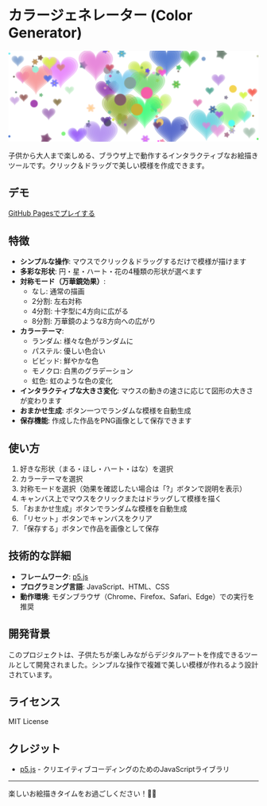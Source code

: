 # カラージェネレーター (Color Generator)

![カラージェネレーター](screenshot.png)

子供から大人まで楽しめる、ブラウザ上で動作するインタラクティブなお絵描きツールです。クリック＆ドラッグで美しい模様を作成できます。

## デモ

[GitHub Pagesでプレイする](https://hiroe28.github.io/002_colorgenerator/)

## 特徴

- **シンプルな操作**: マウスでクリック＆ドラッグするだけで模様が描けます
- **多彩な形状**: 円・星・ハート・花の4種類の形状が選べます
- **対称モード（万華鏡効果）**: 
  - なし: 通常の描画
  - 2分割: 左右対称
  - 4分割: 十字型に4方向に広がる
  - 8分割: 万華鏡のような8方向への広がり
- **カラーテーマ**: 
  - ランダム: 様々な色がランダムに
  - パステル: 優しい色合い
  - ビビッド: 鮮やかな色
  - モノクロ: 白黒のグラデーション
  - 虹色: 虹のような色の変化
- **インタラクティブな大きさ変化**: マウスの動きの速さに応じて図形の大きさが変わります
- **おまかせ生成**: ボタン一つでランダムな模様を自動生成
- **保存機能**: 作成した作品をPNG画像として保存できます

## 使い方

1. 好きな形状（まる・ほし・ハート・はな）を選択
2. カラーテーマを選択
3. 対称モードを選択（効果を確認したい場合は「?」ボタンで説明を表示）
4. キャンバス上でマウスをクリックまたはドラッグして模様を描く
5. 「おまかせ生成」ボタンでランダムな模様を自動生成
6. 「リセット」ボタンでキャンバスをクリア
7. 「保存する」ボタンで作品を画像として保存

## 技術的な詳細

- **フレームワーク**: [p5.js](https://p5js.org/)
- **プログラミング言語**: JavaScript、HTML、CSS
- **動作環境**: モダンブラウザ（Chrome、Firefox、Safari、Edge）での実行を推奨

## 開発背景

このプロジェクトは、子供たちが楽しみながらデジタルアートを作成できるツールとして開発されました。シンプルな操作で複雑で美しい模様が作れるよう設計されています。

## ライセンス

MIT License

## クレジット

- [p5.js](https://p5js.org/) - クリエイティブコーディングのためのJavaScriptライブラリ

---

楽しいお絵描きタイムをお過ごしください！🎨✨
